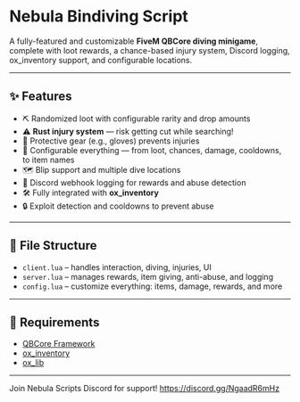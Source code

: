 # Nebula Bindiving Script

A fully-featured and customizable **FiveM QBCore diving minigame**, complete with loot rewards, a chance-based injury system, Discord logging, ox_inventory support, and configurable locations.

---

## ✨ Features

- ⛏️ Randomized loot with configurable rarity and drop amounts
- ⚠️ **Rust injury system** — risk getting cut while searching!
- 🧤 Protective gear (e.g., gloves) prevents injuries
- 🧰 Configurable everything — from loot, chances, damage, cooldowns, to item names
- 🗺️ Blip support and multiple dive locations
- 🔗 Discord webhook logging for rewards and abuse detection
- 🛠️ Fully integrated with **ox_inventory**
- 🔒 Exploit detection and cooldowns to prevent abuse

---

## 📂 File Structure

- `client.lua` – handles interaction, diving, injuries, UI
- `server.lua` – manages rewards, item giving, anti-abuse, and logging
- `config.lua` – customize everything: items, damage, rewards, and more

---

## 🧰 Requirements

- [QBCore Framework](https://github.com/qbcore-framework)
- [ox_inventory](https://github.com/overextended/ox_inventory)
- [ox_lib](https://overextended.github.io/docs/ox_lib)

---

Join Nebula Scripts Discord for support!
https://discord.gg/NgaadR6mHz
